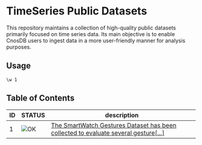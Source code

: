 TimeSeries Public Datasets
=======================

This repository maintains a collection of high-quality public datasets primarily focused on time series data. Its main objective is to enable CnosDB users to ingest data in a more user-friendly manner for analysis purposes.

## Usage

```shell
\w 1
```

## Table of Contents

| ID| STATUS| description  |
| --| ------| ------------ |
| 1 | ![OK](https://raw.githubusercontent.com/awesomedata/apd-core/master/deploy/ok-24.png)  | [The SmartWatch Gestures Dataset has been collected to evaluate several gesture[...]](smartwatch_gesture/README.md)|